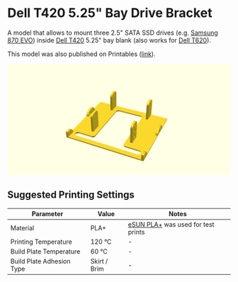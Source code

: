 Dell T420 5.25" Bay Drive Bracket
=================================

A model that allows to mount three 2.5" SATA SSD drives (e.g. [Samsung 870 EVO](https://www.samsung.com/uk/memory-storage/sata-ssd/870-evo-1tb-sata-3-2-5-ssd-mz-77e1t0b-eu/)) inside [Dell T420](https://www.dell.com/support/home/en-ae/product-support/product/poweredge-t420) 5.25" bay blank (also works for [Dell T620](https://www.dell.com/support/home/en-ae/product-support/product/poweredge-t620)).

This model was also published on Printables ([link](https://www.printables.com/model/396196-dell-t420-525-bay-drive-bracket)).

![model_image](./images/main.png)

Suggested Printing Settings
---------------------------

| Parameter | Value | Notes |
| --------- | ----- | ----- |
| Material  | PLA+  | [eSUN PLA+](https://www.esun3d.com/pla-pro-product/) was used for test prints |
| Printing Temperature | 120 °C | - |
| Build Plate Temperature | 60 °C | - |
| Build Plate Adhesion Type | Skirt / Brim | - |

